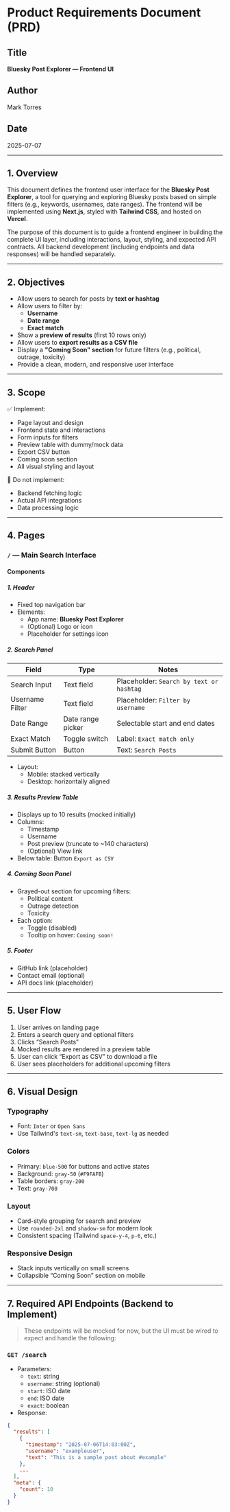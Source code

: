 # Product Requirements Document (PRD)

## Title
**Bluesky Post Explorer — Frontend UI**

## Author
Mark Torres

## Date
2025-07-07

---

## 1. Overview

This document defines the frontend user interface for the **Bluesky Post Explorer**, a tool for querying and exploring Bluesky posts based on simple filters (e.g., keywords, usernames, date ranges). The frontend will be implemented using **Next.js**, styled with **Tailwind CSS**, and hosted on **Vercel**.

The purpose of this document is to guide a frontend engineer in building the complete UI layer, including interactions, layout, styling, and expected API contracts. All backend development (including endpoints and data responses) will be handled separately.

---

## 2. Objectives

- Allow users to search for posts by **text or hashtag**
- Allow users to filter by:
  - **Username**
  - **Date range**
  - **Exact match**
- Show a **preview of results** (first 10 rows only)
- Allow users to **export results as a CSV file**
- Display a **"Coming Soon" section** for future filters (e.g., political, outrage, toxicity)
- Provide a clean, modern, and responsive user interface

---

## 3. Scope

✅ Implement:
- Page layout and design
- Frontend state and interactions
- Form inputs for filters
- Preview table with dummy/mock data
- Export CSV button
- Coming soon section
- All visual styling and layout

🚫 Do not implement:
- Backend fetching logic
- Actual API integrations
- Data processing logic

---

## 4. Pages

### `/` — Main Search Interface

#### Components

##### 1. Header
- Fixed top navigation bar
- Elements:
  - App name: **Bluesky Post Explorer**
  - (Optional) Logo or icon
  - Placeholder for settings icon

##### 2. Search Panel

| Field             | Type         | Notes                            |
|------------------|--------------|----------------------------------|
| Search Input      | Text field   | Placeholder: `Search by text or hashtag` |
| Username Filter   | Text field   | Placeholder: `Filter by username` |
| Date Range        | Date range picker | Selectable start and end dates |
| Exact Match       | Toggle switch | Label: `Exact match only` |
| Submit Button     | Button       | Text: `Search Posts` |

- Layout:
  - Mobile: stacked vertically
  - Desktop: horizontally aligned

##### 3. Results Preview Table

- Displays up to 10 results (mocked initially)
- Columns:
  - Timestamp
  - Username
  - Post preview (truncate to ~140 characters)
  - (Optional) View link
- Below table: Button `Export as CSV`

##### 4. Coming Soon Panel

- Grayed-out section for upcoming filters:
  - Political content
  - Outrage detection
  - Toxicity
- Each option:
  - Toggle (disabled)
  - Tooltip on hover: `Coming soon!`

##### 5. Footer

- GitHub link (placeholder)
- Contact email (optional)
- API docs link (placeholder)

---

## 5. User Flow

1. User arrives on landing page
2. Enters a search query and optional filters
3. Clicks “Search Posts”
4. Mocked results are rendered in a preview table
5. User can click “Export as CSV” to download a file
6. User sees placeholders for additional upcoming filters

---

## 6. Visual Design

### Typography
- Font: `Inter` or `Open Sans`
- Use Tailwind's `text-sm`, `text-base`, `text-lg` as needed

### Colors
- Primary: `blue-500` for buttons and active states
- Background: `gray-50` (`#F9FAFB`)
- Table borders: `gray-200`
- Text: `gray-700`

### Layout
- Card-style grouping for search and preview
- Use `rounded-2xl` and `shadow-sm` for modern look
- Consistent spacing (Tailwind `space-y-4`, `p-6`, etc.)

### Responsive Design
- Stack inputs vertically on small screens
- Collapsible “Coming Soon” section on mobile

---

## 7. Required API Endpoints (Backend to Implement)

> These endpoints will be mocked for now, but the UI must be wired to expect and handle the following:

### `GET /search`
- Parameters:
  - `text`: string
  - `username`: string (optional)
  - `start`: ISO date
  - `end`: ISO date
  - `exact`: boolean
- Response:
```json
{
  "results": [
    {
      "timestamp": "2025-07-06T14:03:00Z",
      "username": "exampleuser",
      "text": "This is a sample post about #example"
    },
    ...
  ],
  "meta": {
    "count": 10
  }
}
